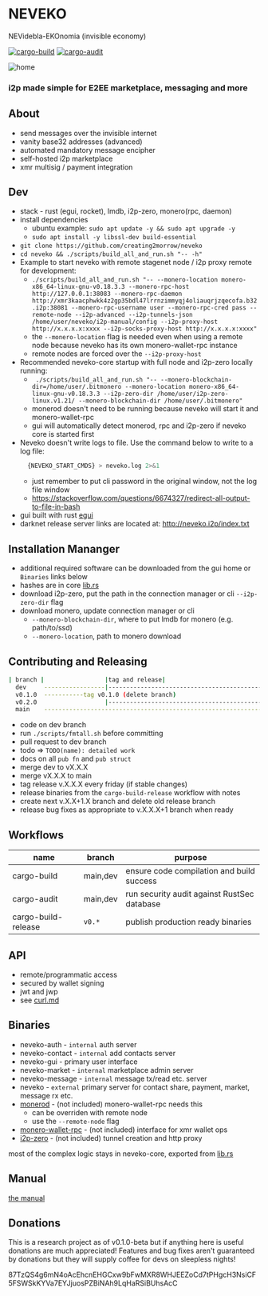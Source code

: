 # NEVEKO

NEVidebla-EKOnomia (invisible economy)

[![cargo-build](https://github.com/creating2morrow/neveko/actions/workflows/rust.yml/badge.svg?branch=main)](https://github.com/creating2morrow/neveko/actions/workflows/rust.yml)
[![cargo-audit](https://github.com/creating2morrow/neveko/actions/workflows/audit.yml/badge.svg?branch=main)](https://github.com/creating2morrow/neveko/actions/workflows/audit.yml)

![home](./assets/home.png)

### i2p made simple for E2EE marketplace, messaging and more

## About

* send messages over the invisible internet
* vanity base32 addresses (advanced)
* automated mandatory message encipher
* self-hosted i2p marketplace
* xmr multisig / payment integration

## Dev

* stack - rust (egui, rocket), lmdb, i2p-zero, monero(rpc, daemon)
* install dependencies
    * ubuntu example: `sudo apt update -y && sudo apt upgrade -y`
    * `sudo apt install -y libssl-dev build-essential`
* `git clone https://github.com/creating2morrow/neveko`
* `cd neveko && ./scripts/build_all_and_run.sh "-- -h"`
* Example to start neveko with remote stagenet node / i2p proxy remote for development:
    * `./scripts/build_all_and_run.sh "-- --monero-location monero-x86_64-linux-gnu-v0.18.3.3 --monero-rpc-host http://127.0.0.1:38083 --monero-rpc-daemon http://xmr3kaacphwkk4z2gp35bdl47lrrnzimmyqj4oliauqrjzqecofa.b32.i2p:38081 --monero-rpc-username user --monero-rpc-cred pass --remote-node --i2p-advanced --i2p-tunnels-json /home/user/neveko/i2p-manual/config --i2p-proxy-host http://x.x.x.x:xxxx --i2p-socks-proxy-host http://x.x.x.x:xxxx"`
    * the `--monero-location` flag is needed even when using a remote node because
      neveko has its own monero-wallet-rpc instance
    * remote nodes are forced over the `--i2p-proxy-host`
* Recommended neveko-core startup with full node and i2p-zero locally running:
    * ` ./scripts/build_all_and_run.sh "-- --monero-blockchain-dir=/home/user/.bitmonero --monero-location monero-x86_64-linux-gnu-v0.18.3.3 --i2p-zero-dir /home/user/i2p-zero-linux.v1.21/ --monero-blockchain-dir /home/user/.bitmonero"`
    * monerod doesn't need to be running because neveko will start it and monero-wallet-rpc
    * gui will automatically detect monerod, rpc and i2p-zero if neveko core is started first
* Neveko doesn't write logs to file. Use the command below to write to a log file:
  ```bash 
    {NEVEKO_START_CMDS} > neveko.log 2>&1
  ```
  * just remember to put cli password in the original window, not the log file window
  * https://stackoverflow.com/questions/6674327/redirect-all-output-to-file-in-bash
* gui built with rust [egui](https://docs.rs/egui/latest/egui/)
* darknet release server links are located at: http://neveko.i2p/index.txt

## Installation Mananger

* additional required software can be downloaded from the gui home or `Binaries` links below
* hashes are in core [lib.rs](./neveko-core/src/lib.rs)
* download i2p-zero, put the path in the connection manager or cli `--i2p-zero-dir` flag
* download monero, update connection manager or cli
  * `--monero-blockchain-dir`, where to put lmdb for monero (e.g. path/to/ssd)
  * `--monero-location`, path to monero download

## Contributing and Releasing

```bash
| branch |                 |tag and release|
  dev     -----------------|-------------------------------------------->
  v0.1.0  -----------tag v0.1.0 (delete branch)
  v0.2.0                   |-------------------------------------------->
  main    -------------------------------------------------------------->
```

* code on dev branch
* run `./scripts/fmtall.sh` before committing
* pull request to dev branch
* todo => `TODO(name): detailed work`
* docs on all `pub fn` and `pub struct`
* merge dev to vX.X.X
* merge vX.X.X to main
* tag release v.X.X.X every friday (if stable changes)
* release binaries from the `cargo-build-release` workflow with notes
* create next v.X.X+1.X branch and delete old release branch
* release bug fixes as appropriate to v.X.X.X+1 branch when ready

## Workflows

|name                | branch   | purpose                                     |
|--                  |--        |--                                           |
|cargo-build         | main,dev | ensure code compilation and build success   |
|cargo-audit         | main,dev | run security audit against RustSec database |
|cargo-build-release | `v0.*`   | publish production ready binaries           |

## API

* remote/programmatic access
* secured by wallet signing
* jwt and jwp
* see [curl.md](./docs/curl.md)

## Binaries

* neveko-auth - `internal` auth server
* neveko-contact - `internal` add contacts server
* neveko-gui - primary user interface
* neveko-market - `internal` marketplace admin server
* neveko-message - `internal` message tx/read etc. server
* neveko - `external` primary server for contact share, payment, market, message rx etc.
* [monerod](https://www.getmonero.org/downloads/#cli) - (not included) monero-wallet-rpc needs this
    * can be overriden with remote node
    * use the `--remote-node` flag
* [monero-wallet-rpc](https://www.getmonero.org/downloads/#cli) - (not included) interface for xmr wallet ops
* [i2p-zero](https://github.com/creating2morrow/i2p-zero/releases/tag/v1.21-neveko) - (not included) tunnel creation and http proxy

most of the complex logic stays in neveko-core, exported from [lib.rs](./neveko-core/src/lib.rs)

## Manual

[the manual](./docs/man.md)

## Donations

This is a research project as of v0.1.0-beta but if anything here is useful donations are much appreciated!
Features and bug fixes aren't guaranteed by donations but they will supply coffee for devs on
sleepless nights!

87TzQS4g6mN4oAcEhcnEHGCxw9bFwMXR8WHJEEZoCd7tPHgcH3NsiCF5FSWSkKYVa7EYJjuosPZBiNAh9LqHaRSiBUhsAcC
